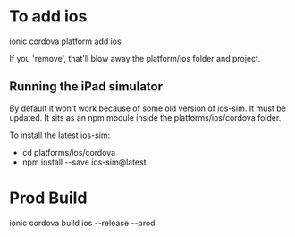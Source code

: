 To add ios
===
ionic cordova platform add ios


If you 'remove', that'll blow away the platform/ios folder and project.

Running the iPad simulator
---
By default it won't work because of some old version of ios-sim. It must be updated.
It sits as an npm module inside the platforms/ios/cordova folder.

To install the latest ios-sim:
   - cd platforms/ios/cordova
   - npm install --save ios-sim@latest


Prod Build
===
ionic cordova build ios --release --prod
